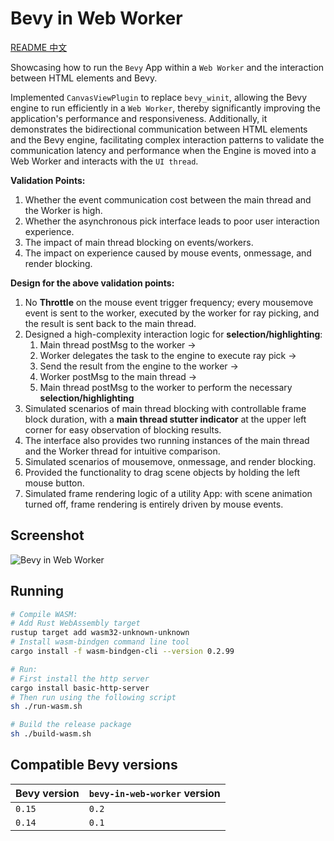 # Bevy in Web Worker
[README 中文](./zh.md)

Showcasing how to run the `Bevy` App within a `Web Worker` and the interaction between HTML elements and Bevy.

Implemented `CanvasViewPlugin` to replace `bevy_winit`, allowing the Bevy engine to run efficiently in a `Web Worker`, thereby significantly improving the application's performance and responsiveness. Additionally, it demonstrates the bidirectional communication between HTML elements and the Bevy engine, facilitating complex interaction patterns to validate the communication latency and performance when the Engine is moved into a Web Worker and interacts with the `UI thread`.

**Validation Points:**

1. Whether the event communication cost between the main thread and the Worker is high.
2. Whether the asynchronous pick interface leads to poor user interaction experience.
3. The impact of main thread blocking on events/workers.
4. The impact on experience caused by mouse events, onmessage, and render blocking.

**Design for the above validation points:**

1. No **Throttle** on the mouse event trigger frequency; every mousemove event is sent to the worker, executed by the worker for ray picking, and the result is sent back to the main thread.
2. Designed a high-complexity interaction logic for **selection/highlighting**:
    1. Main thread postMsg to the worker -> 
    2. Worker delegates the task to the engine to execute ray pick -> 
    3. Send the result from the engine to the worker -> 
    4. Worker postMsg to the main thread -> 
    5. Main thread postMsg to the worker to perform the necessary **selection/highlighting**
3. Simulated scenarios of main thread blocking with controllable frame block duration, with a **main thread stutter indicator** at the upper left corner for easy observation of blocking results.
4. The interface also provides two running instances of the main thread and the Worker thread for intuitive comparison.
5. Simulated scenarios of mousemove, onmessage, and render blocking.
6. Provided the functionality to drag scene objects by holding the left mouse button.
7. Simulated frame rendering logic of a utility App: with scene animation turned off, frame rendering is entirely driven by mouse events.

## Screenshot
![Bevy in Web Worker](./screenshot.png) 

## Running
```sh
# Compile WASM:
# Add Rust WebAssembly target
rustup target add wasm32-unknown-unknown
# Install wasm-bindgen command line tool
cargo install -f wasm-bindgen-cli --version 0.2.99

# Run:
# First install the http server
cargo install basic-http-server
# Then run using the following script
sh ./run-wasm.sh

# Build the release package
sh ./build-wasm.sh
```


## Compatible Bevy versions

| Bevy version | `bevy-in-web-worker` version |
|:-------------|:--------------------------|
| `0.15`       | `0.2`                     |
| `0.14`       | `0.1`                     |